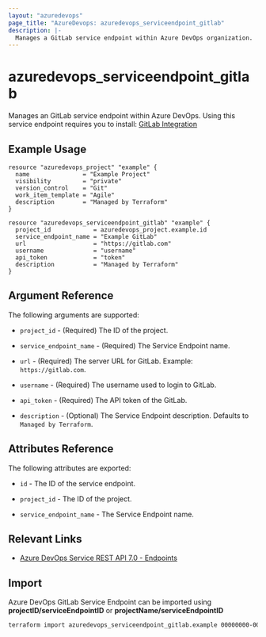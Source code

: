 ```yaml
---
layout: "azuredevops"
page_title: "AzureDevops: azuredevops_serviceendpoint_gitlab"
description: |-
  Manages a GitLab service endpoint within Azure DevOps organization.
---
```


# azuredevops_serviceendpoint_gitlab

Manages an GitLab service endpoint within Azure DevOps. Using this service endpoint requires you to install: [GitLab Integration](https://marketplace.visualstudio.com/items?itemName=onlyutkarsh.gitlab-integration)

## Example Usage

```hcl
resource "azuredevops_project" "example" {
  name               = "Example Project"
  visibility         = "private"
  version_control    = "Git"
  work_item_template = "Agile"
  description        = "Managed by Terraform"
}

resource "azuredevops_serviceendpoint_gitlab" "example" {
  project_id            = azuredevops_project.example.id
  service_endpoint_name = "Example GitLab"
  url                   = "https://gitlab.com"
  username              = "username"
  api_token             = "token"
  description           = "Managed by Terraform"
}
```

## Argument Reference

The following arguments are supported:

* `project_id` - (Required) The ID of the project.

* `service_endpoint_name` - (Required) The Service Endpoint name.

* `url` - (Required) The server URL for GitLab. Example: `https://gitlab.com`.

* `username` - (Required) The username used to login to GitLab.

* `api_token` - (Required) The API token of the GitLab.

* `description` - (Optional) The Service Endpoint description. Defaults to `Managed by Terraform`.

## Attributes Reference

The following attributes are exported:

* `id` - The ID of the service endpoint.

* `project_id` - The ID of the project.

* `service_endpoint_name` - The Service Endpoint name.

## Relevant Links

- [Azure DevOps Service REST API 7.0 - Endpoints](https://docs.microsoft.com/en-us/rest/api/azure/devops/serviceendpoint/endpoints?view=azure-devops-rest-7.0)

## Import

Azure DevOps GitLab Service Endpoint can be imported using **projectID/serviceEndpointID** or **projectName/serviceEndpointID**

```sh
terraform import azuredevops_serviceendpoint_gitlab.example 00000000-0000-0000-0000-000000000000/00000000-0000-0000-0000-000000000000
```

